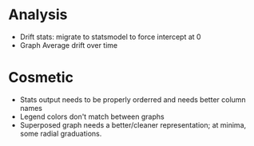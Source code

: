 # Analysis

- Drift stats: migrate to statsmodel to force intercept at 0
- Graph Average drift over time 


# Cosmetic

- Stats output needs to be properly orderred and needs better column names
- Legend colors don't match between graphs
- Superposed graph needs a better/cleaner representation; at minima, some radial graduations.